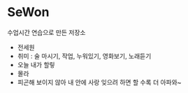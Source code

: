 # SeWon
수업시간 연습으로 만든 저장소

- 전세원
- 취미 : 술 마시기, 작업, 누워있기, 영화보기, 노래듣기
- 오늘 내가 할맇
- 몰라
- 피곤해
보이지 않아 내 안에 사랑 잊으려 하면 할 수록 더 아파와~

